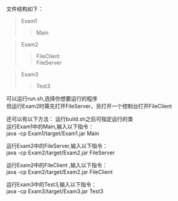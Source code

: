 文件结构如下：
> Exam1
>>Main

> Exam2
>>FileClient  
>>FileServer 

>Exam3
>>Test3

可以运行run.sh,选择你想要运行的程序  
但运行Exam2时需先打开FileServer，另打开一个控制台打开FileClient  
  
还可以有以下方法：
运行build.sh之后可指定运行的类  
运行Exam1中的Main,输入以下指令：  
java -cp Exam1/target/Exam1.jar Main 
 
运行Exam2中的FileServer,输入以下指令：  
java -cp Exam2/target/Exam2.jar FileServer  

运行Exam2中的FileClient ,输入以下指令：  
java -cp Exam2/target/Exam2.jar FileClient   

运行Exam3中的Test3,输入以下指令：  
java -cp Exam3/target/Exam3.jar Test3  


